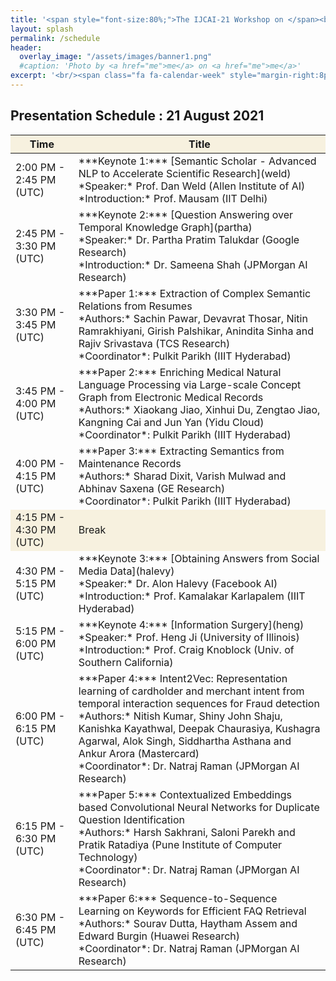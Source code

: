 ```yaml
---
title: '<span style="font-size:80%;">The IJCAI-21 Workshop on </span><br>Applied Semantics Extraction and Analytics  <span style="font-size:70%;">(ASEA)</span>'
layout: splash
permalink: /schedule
header:
  overlay_image: "/assets/images/banner1.png"
  #caption: 'Photo by <a href="me">me</a> on <a href="me">me</a>'
excerpt: '<br/><span class="fa fa-calendar-week" style="margin-right:8px; font-size: 90%;"></span>ASEA Schedule<br/>'
---
```

<h2>Presentation Schedule : 21 August 2021</h2>
<center>
<table>
	<colgroup>
    	<col width="20%">
    	<col width="80%">
	</colgroup>
<thead>
	<tr bgcolor="#f7f1df">
        <th markdown="span">Time</th>
        <th markdown="span">Title</th>
    </tr>
</thead>
<tbody>
    <tr>
        <td markdown="span">2:00 PM - 2:45 PM (UTC)</td>
        <td markdown="span">***Keynote 1:*** [Semantic Scholar - Advanced NLP to Accelerate Scientific Research](weld)<br/>*Speaker:* Prof. Dan Weld (Allen Institute of AI)<br/>*Introduction:* Prof. Mausam (IIT Delhi)</td>
    </tr>
    <tr>
        <td markdown="span">2:45 PM - 3:30 PM (UTC)</td>
        <td markdown="span">***Keynote 2:*** [Question Answering over Temporal Knowledge Graph](partha)<br/>*Speaker:* Dr. Partha Pratim Talukdar (Google Research)<br/>*Introduction:* Dr. Sameena Shah (JPMorgan AI Research)</td>
    </tr>
    <tr>
        <td markdown="span">3:30 PM - 3:45 PM (UTC)</td>
        <td markdown="span">***Paper 1:*** Extraction of Complex Semantic Relations from Resumes<br/>*Authors:* Sachin Pawar, Devavrat Thosar, Nitin Ramrakhiyani, Girish Palshikar, Anindita Sinha and Rajiv Srivastava (TCS Research)<br/>*Coordinator*: Pulkit Parikh (IIIT Hyderabad)</td>
    </tr>
    <tr>
        <td markdown="span">3:45 PM - 4:00 PM (UTC)</td>
        <td markdown="span">***Paper 2:*** Enriching Medical Natural Language Processing via Large-scale Concept Graph from Electronic Medical Records<br/>*Authors:* Xiaokang Jiao, Xinhui Du, Zengtao Jiao, Kangning Cai and Jun Yan (Yidu Cloud)<br/>*Coordinator*: Pulkit Parikh (IIIT Hyderabad)</td>
    </tr>
    <tr>
        <td markdown="span">4:00 PM - 4:15 PM (UTC)</td>
        <td markdown="span">***Paper 3:*** Extracting Semantics from Maintenance Records<br/>*Authors:* Sharad Dixit, Varish Mulwad and Abhinav Saxena (GE Research)<br/>*Coordinator*: Pulkit Parikh (IIIT Hyderabad)</td>
    </tr>
    <tr bgcolor="#f7f1df">
        <td markdown="span">4:15 PM - 4:30 PM (UTC)</td>
        <td markdown="span">Break</td>
    </tr> 
    <tr>
        <td markdown="span">4:30 PM - 5:15 PM (UTC)</td>
        <td markdown="span">***Keynote 3:*** [Obtaining Answers from Social Media Data](halevy)<br/>*Speaker:* Dr. Alon Halevy (Facebook AI)<br/>*Introduction:* Prof. Kamalakar Karlapalem (IIIT Hyderabad)</td>
    </tr>
    <tr>
        <td markdown="span">5:15 PM - 6:00 PM (UTC)</td>
        <td markdown="span">***Keynote 4:*** [Information Surgery](heng)<br/>*Speaker:* Prof. Heng Ji (University of Illinois)<br/>*Introduction:* Prof. Craig Knoblock (Univ. of Southern California)</td>
    </tr>
    <tr>
        <td markdown="span">6:00 PM - 6:15 PM (UTC)</td>
        <td markdown="span">***Paper 4:*** Intent2Vec: Representation learning of cardholder and merchant intent from temporal interaction sequences for Fraud detection<br/>*Authors:* Nitish Kumar, Shiny John Shaju, Kanishka Kayathwal, Deepak Chaurasiya, Kushagra Agarwal, Alok Singh, Siddhartha Asthana and Ankur Arora (Mastercard) <br/>*Coordinator*: Dr. Natraj Raman (JPMorgan AI Research)</td>
    </tr>
    <tr>
        <td markdown="span">6:15 PM - 6:30 PM (UTC)</td>
        <td markdown="span">***Paper 5:*** Contextualized Embeddings based Convolutional Neural Networks for Duplicate Question Identification<br/>*Authors:* Harsh Sakhrani, Saloni Parekh and Pratik Ratadiya (Pune Institute of Computer Technology)<br/>*Coordinator*: Dr. Natraj Raman (JPMorgan AI Research)</td>
    </tr>
    <tr>
        <td markdown="span">6:30 PM - 6:45 PM (UTC)</td>
        <td markdown="span">***Paper 6:*** Sequence-to-Sequence Learning on Keywords for Efficient FAQ Retrieval<br/>*Authors:* Sourav Dutta, Haytham Assem and Edward Burgin (Huawei Research)<br/>*Coordinator*: Dr. Natraj Raman (JPMorgan AI Research)</td>
    </tr>
</tbody>
</table>
</center>

